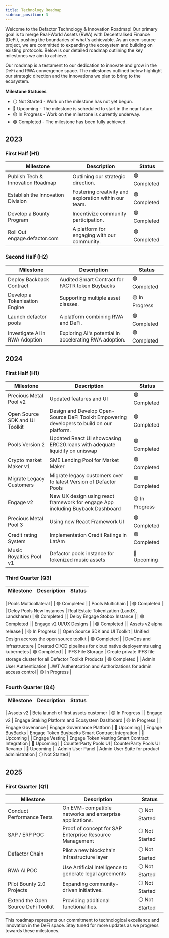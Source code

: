 ```yaml
---
title: Technology Roadmap
sidebar_position: 3
---
```


Welcome to the Defactor Technology & Innovation Roadmap! Our primary goal is to merge Real-World Assets (RWA) with Decentralised Finance (DeFi), pushing the boundaries of what's achievable. As an open-source project, we are committed to expanding the ecosystem and building on existing protocols. Below is our detailed roadmap outlining the key milestones we aim to achieve.

Our roadmap is a testament to our dedication to innovate and grow in the DeFi and RWA convergence space. The milestones outlined below highlight our strategic direction and the innovations we plan to bring to the ecosystem.

**Milestone Statuses**

- ⚪ Not Started - Work on the milestone has not yet begun.
- 🔵 Upcoming - The milestone is scheduled to start in the near future.
- 🟡 In Progress - Work on the milestone is currently underway.
- 🟢 Completed - The milestone has been fully achieved.

## 2023

### First Half (H1)

| Milestone                             | Description                                            | Status |
|---------------------------------------|--------------------------------------------------------|--------|
| Publish Tech & Innovation Roadmap     | Outlining our strategic direction.                     | 🟢 Completed |
| Establish the Innovation Division     | Fostering creativity and exploration within our team.  | 🟢 Completed |
| Develop a Bounty Program              | Incentivize community participation.                   | 🟢 Completed |
| Roll Out engage.defactor.com          | A platform for engaging with our community.            | 🟢 Completed |

### Second Half (H2)

| Milestone                             | Description                                                              |  Status  |
|---------------------------------------|--------------------------------------------------------------------------|----------|
| Deploy Backback Contract              | Audited Smart Contract for FACTR token Buybacks                          | 🟢 Completed   |
| Develop a Tokenisation Engine         | Supporting multiple asset classes.                                       | 🟡 In Progress |
| Launch defactor pools                 | A platform combining RWA and DeFi.                                       |  🟢 Completed  |
| Investigate AI in RWA Adoption        | Exploring AI's potential in accelerating RWA adoption.                   | 🟢 Completed   |

## 2024

### First Half (H1)

| Milestone                      | Description                                                               | Status |
|--------------------------------|---------------------------------------------------------------------------|--------|
| Precious Metal Pool v2         | Updated features and UI                                                   | 🟢 Completed |
| Open Source SDK and UI Toolkit | Design and Develop Open-Source DeFi Toolkit Empowering developers to build on our platform.   | 🟢 Completed |
| Pools Version 2                | Updated React UI showcasing ERC20.loans with adequate liquidity on uniswap| 🟢 Completed |
| Crypto market Maker v1         | SME Lending Pool for Market Maker                                        | 🟢 Completed |
| Migrate Legacy Customers       | Migrate legacy customers over to latest Version of Defactor Pools        | 🟢 Completed |
| Engage v2                      | New UX design using react framework for engage App including Buyback Dashboard | 🟡 In Progress  |
| Precious Metal Pool 3          | Using new React Framework UI                                             | 🟢 Completed |
| Credit rating System           | Implementation Credit Ratings in LatAm                                   | 🟢 Completed |
| Music Royalties Pool v1        | Defactor pools instance for tokenized music assets                       | 🔵 Upcoming  |

### Third Quarter (Q3)

| Milestone                      | Description                                                               | Status |
|--------------------------------|---------------------------------------------------------------------------|--------|

| Pools Multicollateral          |                                                                           | 🟢 Completed |
| Pools Multichain               |                                                                           | 🟢 Completed |
| Deloy Pools New Instances      | Real Estate Tokenization (LandX , Landshares)                             | 🟢 Completed |
| Deloy Engage Stobox Instance   |                                                                           | 🟢 Completed |
| Engage v2 UI/UX Designs        |                                                                           | 🟢 Completed |
| Assets v2 alpha release        |                                                                           | 🟡 In Progress |
| Open Source SDK and UI Toolkit | Unified Design accross the open source toolkit                            | 🟢 Completed |
| DevOps and Infrastructure      | Created CI/CD pipelines for cloud native deployemnts using kubernetes     | 🟢 Completed |
| IPFS File Storage              | Create private IPFS file storage cluster for all Defactor Toolkit Products | 🟢 Completed |
| Admin User Authentication      | JWT Authentcation and Authorizations for admin access control             |  🟡 In Progress |

### Fourth Quarter (Q4)

| Milestone                      | Description                                                               | Status |
|--------------------------------|---------------------------------------------------------------------------|--------|

| Assets v2                      |  Beta launch of first assets customer                                     | 🟡 In Progress |
| Engage v2                      |  Engage Staking Platform and Ecosystem Dashboard                          | 🟡 In Progress |
| Engage Govenance               |  Engage Governance Platform                                               | 🔵 Upcoming |
| Engage BuyBacks                |  Engage Token Buybacks Smart Contract Integration                         | 🔵 Upcoming |
| Engage Vesting                 |  Engage Token Vesting Smart Contract Integration                          | 🔵 Upcoming |
| CounterParty Pools UI          |  CounterParty Pools UI Revamp                                             | 🔵 Upcoming |
| Admin User Panel               |  Admin User Suite for product administration                             | ⚪ Not Started |


## 2025

### First Quarter (Q1)

| Milestone                      | Description                                                               | Status |
|--------------------------------|---------------------------------------------------------------------------|--------|
| Conduct Performance Tests      | On EVM-compatible networks and enterprise applications.                   | ⚪ Not Started |
| SAP / ERP POC                  | Proof of concept for SAP Enterprise Resource Management                   | ⚪ Not Started |
| Defactor Chain                 | Pilot a new blockchain infrastructure layer                               | ⚪ Not Started |
| RWA AI POC                     | Use Artificial Intelligence to generate legal agreements                  | ⚪ Not Started |
| Pilot Bounty 2.0 Projects             | Expanding community-driven initiatives.                            | ⚪ Not Started |
| Extend the Open Source DeFi Toolkit   | Providing additional functionalities.                              | ⚪ Not Started |

This roadmap represents our commitment to technological excellence and innovation in the DeFi space. Stay tuned for more updates as we progress towards these milestones.
